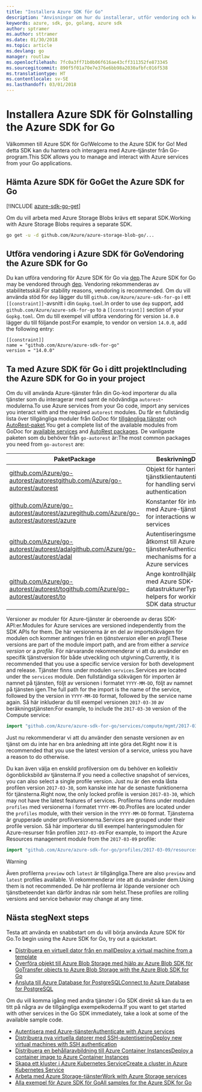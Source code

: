 ```yaml
---
title: "Installera Azure SDK för Go"
description: "Anvisningar om hur du installerar, utför vendoring och konfigurerar Azure SDK för Go."
keywords: azure, sdk, go, golang, azure sdk
author: sptramer
ms.author: sttramer
ms.date: 01/30/2018
ms.topic: article
ms.devlang: go
manager: routlaw
ms.openlocfilehash: 7fc0a3ff71b0b06f616ae43cff311352fe873345
ms.sourcegitcommit: 890f5f01a70e7e376e6bb98a2030afbfc016f538
ms.translationtype: HT
ms.contentlocale: sv-SE
ms.lasthandoff: 03/01/2018
---
```

# <a name="installing-the-azure-sdk-for-go"></a><span data-ttu-id="a96df-104">Installera Azure SDK för Go</span><span class="sxs-lookup"><span data-stu-id="a96df-104">Installing the Azure SDK for Go</span></span>

<span data-ttu-id="a96df-105">Välkommen till Azure SDK för Go!</span><span class="sxs-lookup"><span data-stu-id="a96df-105">Welcome to the Azure SDK for Go!</span></span> <span data-ttu-id="a96df-106">Med detta SDK kan du hantera och interagera med Azure-tjänster från Go-program.</span><span class="sxs-lookup"><span data-stu-id="a96df-106">This SDK allows you to manage and interact with Azure services from your Go applications.</span></span>

## <a name="get-the-azure-sdk-for-go"></a><span data-ttu-id="a96df-107">Hämta Azure SDK för Go</span><span class="sxs-lookup"><span data-stu-id="a96df-107">Get the Azure SDK for Go</span></span>

[!INCLUDE [azure-sdk-go-get](includes/azure-sdk-go-get.md)]

<span data-ttu-id="a96df-108">Om du vill arbeta med Azure Storage Blobs krävs ett separat SDK.</span><span class="sxs-lookup"><span data-stu-id="a96df-108">Working with Azure Storage Blobs requires a separate SDK.</span></span>

```bash
go get -u -d github.com/Azure/azure-storage-blob-go/...
```

## <a name="vendoring-the-azure-sdk-for-go"></a><span data-ttu-id="a96df-109">Utföra vendoring i Azure SDK för Go</span><span class="sxs-lookup"><span data-stu-id="a96df-109">Vendoring the Azure SDK for Go</span></span>

<span data-ttu-id="a96df-110">Du kan utföra vendoring för Azure SDK för Go via [dep](https://github.com/golang/dep).</span><span class="sxs-lookup"><span data-stu-id="a96df-110">The Azure SDK for Go may be vendored through [dep](https://github.com/golang/dep).</span></span> <span data-ttu-id="a96df-111">Vendoring rekommenderas av stabilitetsskäl.</span><span class="sxs-lookup"><span data-stu-id="a96df-111">For stability reasons, vendoring is recommended.</span></span> <span data-ttu-id="a96df-112">Om du vill använda stöd för `dep` lägger du till `github.com/Azure/azure-sdk-for-go` i ett `[[constraint]]`-avsnitt i din `Gopkg.toml`.</span><span class="sxs-lookup"><span data-stu-id="a96df-112">In order to use `dep` support, add `github.com/Azure/azure-sdk-for-go` to a `[[constraint]]` section of your `Gopkg.toml`.</span></span> <span data-ttu-id="a96df-113">Om du till exempel vill utföra vendoring för version `14.0.0` lägger du till följande post:</span><span class="sxs-lookup"><span data-stu-id="a96df-113">For example, to vendor on version `14.0.0`, add the following entry:</span></span>

```
[[constraint]]
name = "github.com/Azure/azure-sdk-for-go"
version = "14.0.0"
```

## <a name="including-the-azure-sdk-for-go-in-your-project"></a><span data-ttu-id="a96df-114">Ta med Azure SDK för Go i ditt projekt</span><span class="sxs-lookup"><span data-stu-id="a96df-114">Including the Azure SDK for Go in your project</span></span>

<span data-ttu-id="a96df-115">Om du vill använda Azure-tjänster från din Go-kod importerar du alla tjänster som du interagerar med samt de nödvändiga `autorest`-modulerna.</span><span class="sxs-lookup"><span data-stu-id="a96df-115">To use Azure services from your Go code, import any services you interact with and the required `autorest` modules.</span></span>
<span data-ttu-id="a96df-116">Du får en fullständig lista över tillgängliga moduler från GoDoc för [tillgängliga tjänster](https://godoc.org/github.com/Azure/azure-sdk-for-go) och [AutoRest-paket](https://godoc.org/github.com/Azure/go-autorest).</span><span class="sxs-lookup"><span data-stu-id="a96df-116">You get a complete list of the available modules from GoDoc for [available services](https://godoc.org/github.com/Azure/azure-sdk-for-go) and [AutoRest packages](https://godoc.org/github.com/Azure/go-autorest).</span></span> <span data-ttu-id="a96df-117">De vanligaste paketen som du behöver från `go-autorest` är:</span><span class="sxs-lookup"><span data-stu-id="a96df-117">The most common packages you need from `go-autorest` are:</span></span>

| <span data-ttu-id="a96df-118">Paket</span><span class="sxs-lookup"><span data-stu-id="a96df-118">Package</span></span> | <span data-ttu-id="a96df-119">Beskrivning</span><span class="sxs-lookup"><span data-stu-id="a96df-119">Description</span></span> |
|---------|-------------|
| <span data-ttu-id="a96df-120">[github.com/Azure/go-autorest/autorest][autorest]</span><span class="sxs-lookup"><span data-stu-id="a96df-120">[github.com/Azure/go-autorest/autorest][autorest]</span></span> | <span data-ttu-id="a96df-121">Objekt för hantering av tjänstklientautentisering</span><span class="sxs-lookup"><span data-stu-id="a96df-121">Objects for handling service client authentication</span></span> |
| <span data-ttu-id="a96df-122">[github.com/Azure/go-autorest/autorest/azure][autorest/azure]</span><span class="sxs-lookup"><span data-stu-id="a96df-122">[github.com/Azure/go-autorest/autorest/azure][autorest/azure]</span></span> | <span data-ttu-id="a96df-123">Konstanter för interaktioner med Azure-tjänster</span><span class="sxs-lookup"><span data-stu-id="a96df-123">Constants for interactions with Azure services</span></span> |
| <span data-ttu-id="a96df-124">[github.com/Azure/go-autorest/autorest/adal][autorest/adal]</span><span class="sxs-lookup"><span data-stu-id="a96df-124">[github.com/Azure/go-autorest/autorest/adal][autorest/adal]</span></span> | <span data-ttu-id="a96df-125">Autentiseringsmekanismer för åtkomst till Azure-tjänster</span><span class="sxs-lookup"><span data-stu-id="a96df-125">Authentication mechanisms for accessing Azure services</span></span> |
| <span data-ttu-id="a96df-126">[github.com/Azure/go-autorest/autorest/to][autorest/to]</span><span class="sxs-lookup"><span data-stu-id="a96df-126">[github.com/Azure/go-autorest/autorest/to][autorest/to]</span></span> | <span data-ttu-id="a96df-127">Ange kontrollhjälp för att arbeta med Azure SDK-datastrukturer</span><span class="sxs-lookup"><span data-stu-id="a96df-127">Type assertion helpers for working with Azure SDK data structures</span></span> |

[autorest]: https://godoc.org/github.com/Azure/go-autorest/autorest
[autorest/azure]: https://godoc.org/github.com/Azure/go-autorest/autorest/azure
[autorest/adal]: https://godoc.org/github.com/Azure/go-autorest/autorest/adal
[autorest/to]: https://godoc.org/github.com/Azure/go-autorest/autorest/to

<span data-ttu-id="a96df-128">Versioner av moduler för Azure-tjänster är oberoende av deras SDK-API:er.</span><span class="sxs-lookup"><span data-stu-id="a96df-128">Modules for Azure services are versioned independently from the SDK APIs for them.</span></span> <span data-ttu-id="a96df-129">De här versionerna är en del av importsökvägen för modulen och kommer antingen från en _tjänstversion_ eller en _profil_.</span><span class="sxs-lookup"><span data-stu-id="a96df-129">These versions are part of the module import path, and are from either a _service version_ or a _profile_.</span></span> <span data-ttu-id="a96df-130">För närvarande rekommenderar vi att du använder en specifik tjänstversion för både utveckling och utgivning.</span><span class="sxs-lookup"><span data-stu-id="a96df-130">Currently, it is recommended that you use a specific service version for both development and release.</span></span> <span data-ttu-id="a96df-131">Tjänster finns under modulen `services`.</span><span class="sxs-lookup"><span data-stu-id="a96df-131">Services are located under the `services` module.</span></span> <span data-ttu-id="a96df-132">Den fullständiga sökvägen för importen är namnet på tjänsten, följt av versionen i formatet `YYYY-MM-DD`, följt av namnet på tjänsten igen.</span><span class="sxs-lookup"><span data-stu-id="a96df-132">The full path for the import is the name of the service, followed by the version in `YYYY-MM-DD` format, followed by the service name again.</span></span> <span data-ttu-id="a96df-133">Så här inkluderar du till exempel versionen `2017-03-30` av beräkningstjänsten:</span><span class="sxs-lookup"><span data-stu-id="a96df-133">For example, to include the `2017-03-30` version of the Compute service:</span></span>

```go
import "github.com/Azure/azure-sdk-for-go/services/compute/mgmt/2017-03-30/compute"
```

<span data-ttu-id="a96df-134">Just nu rekommenderar vi att du använder den senaste versionen av en tjänst om du inte har en bra anledning att inte göra det.</span><span class="sxs-lookup"><span data-stu-id="a96df-134">Right now it is recommended that you use the latest version of a service, unless you have a reason to do otherwise.</span></span>

<span data-ttu-id="a96df-135">Du kan även välja en enskild profilversion om du behöver en kollektiv ögonblicksbild av tjänsterna.</span><span class="sxs-lookup"><span data-stu-id="a96df-135">If you need a collective snapshot of services, you can also select a single profile version.</span></span> <span data-ttu-id="a96df-136">Just nu är den enda låsta profilen version `2017-03-30`, som kanske inte har de senaste funktionerna för tjänsterna.</span><span class="sxs-lookup"><span data-stu-id="a96df-136">Right now, the only locked profile is version `2017-03-30`, which may not have the latest features of services.</span></span> <span data-ttu-id="a96df-137">Profilerna finns under modulen `profiles` med versionerna i formatet `YYYY-MM-DD`.</span><span class="sxs-lookup"><span data-stu-id="a96df-137">Profiles are located under the `profiles` module, with their version in the `YYYY-MM-DD` format.</span></span> <span data-ttu-id="a96df-138">Tjänsterna är grupperade under profilversionerna.</span><span class="sxs-lookup"><span data-stu-id="a96df-138">Services are grouped under their profile version.</span></span> <span data-ttu-id="a96df-139">Så här importerar du till exempel hanteringsmodulen för Azure-resurser från profilen `2017-03-09`:</span><span class="sxs-lookup"><span data-stu-id="a96df-139">For example, to import the Azure Resources management module from the `2017-03-09` profile:</span></span>

```go
import "github.com/Azure/azure-sdk-for-go/profiles/2017-03-09/resources/mgmt/resources"
```

> [!WARNING]
> <span data-ttu-id="a96df-140">Även profilerna `preview` och `latest` är tillgängliga.</span><span class="sxs-lookup"><span data-stu-id="a96df-140">There are also `preview` and `latest` profiles available.</span></span> <span data-ttu-id="a96df-141">Vi rekommenderar inte att du använder dem.</span><span class="sxs-lookup"><span data-stu-id="a96df-141">Using them is not recommended.</span></span> <span data-ttu-id="a96df-142">De här profilerna är löpande versioner och tjänstbeteendet kan därför ändras när som helst.</span><span class="sxs-lookup"><span data-stu-id="a96df-142">These profiles are rolling versions and service behavior may change at any time.</span></span>

## <a name="next-steps"></a><span data-ttu-id="a96df-143">Nästa steg</span><span class="sxs-lookup"><span data-stu-id="a96df-143">Next steps</span></span>

<span data-ttu-id="a96df-144">Testa att använda en snabbstart om du vill börja använda Azure SDK för Go.</span><span class="sxs-lookup"><span data-stu-id="a96df-144">To begin using the Azure SDK for Go, try out a quickstart.</span></span>

* [<span data-ttu-id="a96df-145">Distribuera en virtuell dator från en mall</span><span class="sxs-lookup"><span data-stu-id="a96df-145">Deploy a virtual machine from a template</span></span>](azure-sdk-go-qs-vm.md)
* [<span data-ttu-id="a96df-146">Överföra objekt till Azure Blob Storage med hjälp av Azure Blob SDK för Go</span><span class="sxs-lookup"><span data-stu-id="a96df-146">Transfer objects to Azure Blob Storage with the Azure Blob SDK for Go</span></span>](/azure/storage/blobs/storage-quickstart-blobs-go?toc=%2fgo%2fazure%2ftoc.json)
* [<span data-ttu-id="a96df-147">Ansluta till Azure Database for PostgreSQL</span><span class="sxs-lookup"><span data-stu-id="a96df-147">Connect to Azure Database for PostgreSQL</span></span>](/azure/postgresql/connect-go?toc=%2fgo%2fazure%2ftoc.json)

<span data-ttu-id="a96df-148">Om du vill komma igång med andra tjänster i Go SDK direkt så kan du ta en titt på några av de tillgängliga exempelkoderna.</span><span class="sxs-lookup"><span data-stu-id="a96df-148">If you want to get started with other services in the Go SDK immediately, take a look at some of the available sample code.</span></span>

* [<span data-ttu-id="a96df-149">Autentisera med Azure-tjänster</span><span class="sxs-lookup"><span data-stu-id="a96df-149">Authenticate with Azure services</span></span>](https://github.com/Azure-Samples/azure-sdk-for-go-samples/tree/master/iam)
* [<span data-ttu-id="a96df-150">Distribuera nya virtuella datorer med SSH-autentisering</span><span class="sxs-lookup"><span data-stu-id="a96df-150">Deploy new virtual machines with SSH authentication</span></span>](https://github.com/Azure-Samples/azure-sdk-for-go-samples/tree/master/compute)
* [<span data-ttu-id="a96df-151">Distribuera en behållaravbildning till Azure Container Instances</span><span class="sxs-lookup"><span data-stu-id="a96df-151">Deploy a container image to Azure Container Instances</span></span>](https://github.com/Azure-Samples/azure-sdk-for-go-samples/tree/master/containerinstance)
* [<span data-ttu-id="a96df-152">Skapa ett kluster i Azure Kubernetes Service</span><span class="sxs-lookup"><span data-stu-id="a96df-152">Create a cluster in Azure Kubernetes Service</span></span>](https://github.com/Azure-Samples/azure-sdk-for-go-samples/tree/master/containerservice)
* [<span data-ttu-id="a96df-153">Arbeta med Azure Storage-tjänster</span><span class="sxs-lookup"><span data-stu-id="a96df-153">Work with Azure Storage services</span></span>](https://github.com/Azure-Samples/azure-sdk-for-go-samples/tree/master/storage)
* [<span data-ttu-id="a96df-154">Alla exempel för Azure SDK för Go</span><span class="sxs-lookup"><span data-stu-id="a96df-154">All samples for the Azure SDK for Go</span></span>](https://github.com/azure-samples/azure-sdk-for-go-samples)
